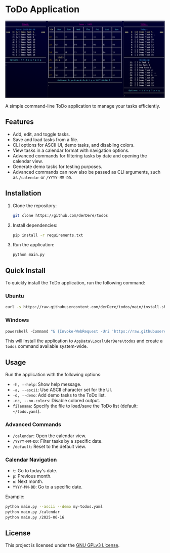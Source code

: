 # ToDo Application

![Screenshot](screenshot.png)

A simple command-line ToDo application to manage your tasks efficiently.

## Features
- Add, edit, and toggle tasks.
- Save and load tasks from a file.
- CLI options for ASCII UI, demo tasks, and disabling colors.
- View tasks in a calendar format with navigation options.
- Advanced commands for filtering tasks by date and opening the calendar view.
- Generate demo tasks for testing purposes.
- Advanced commands can now also be passed as CLI arguments, such as `/calendar` or `/YYYY-MM-DD`.

## Installation
1. Clone the repository:
   ```bash
   git clone https://github.com/derDere/todos
   ```
2. Install dependencies:
   ```bash
   pip install -r requirements.txt
   ```
3. Run the application:
   ```bash
   python main.py
   ```

## Quick Install

To quickly install the ToDo application, run the following command:

### Ubuntu
```bash
curl -s https://raw.githubusercontent.com/derDere/todos/main/install.sh | bash
```

### Windows
```powershell
powershell -Command "& {Invoke-WebRequest -Uri 'https://raw.githubusercontent.com/derDere/todos/main/install.ps1' -OutFile 'install.ps1'; & 'C:\\Program Files\\Git\\bin\\bash.exe' install.ps1}" 
```

This will install the application to `AppData\Local\derDere\todos` and create a `todos` command available system-wide.

## Usage
Run the application with the following options:
- `-h, --help`: Show help message.
- `-a, --ascii`: Use ASCII character set for the UI.
- `-d, --demo`: Add demo tasks to the ToDo list.
- `-nc, --no-colors`: Disable colored output.
- `filename`: Specify the file to load/save the ToDo list (default: `~/todo.yaml`).

### Advanced Commands
- `/calendar`: Open the calendar view.
- `/YYYY-MM-DD`: Filter tasks by a specific date.
- `/default`: Reset to the default view.

### Calendar Navigation
- `t`: Go to today's date.
- `p`: Previous month.
- `n`: Next month.
- `YYYY-MM-DD`: Go to a specific date.

Example:
```bash
python main.py --ascii --demo my-todos.yaml
python main.py /calendar
python main.py /2025-06-16
```

## License
This project is licensed under the [GNU GPLv3 License](LICENSE).
